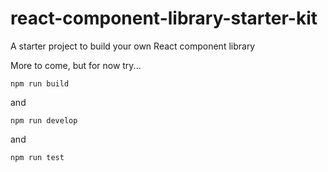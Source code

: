 # react-component-library-starter-kit

A starter project to build your own React component library


More to come, but for now try...

```
npm run build
```

and

```
npm run develop
```

and

```
npm run test
```
